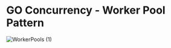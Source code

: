 # GO Concurrency - Worker Pool Pattern

![WorkerPools (1)](https://user-images.githubusercontent.com/12415822/123264625-96030b00-d4d0-11eb-8d74-31b997b5320c.png)

